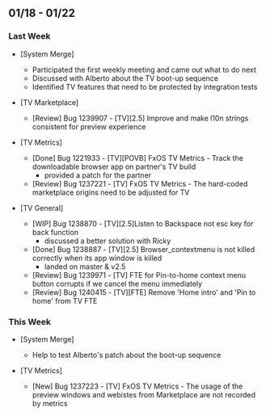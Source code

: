 ## 01/18 - 01/22 ##

### Last Week ###

* [System Merge]
    - Participated the first weekly meeting and came out what to do next
    - Discussed with Alberto about the TV boot-up sequence
    - Identified TV features that need to be protected by integration tests

* [TV Marketplace]
    - [Review] Bug 1239907 - [TV][2.5] Improve and make l10n strings consistent for preview experience

* [TV Metrics]
    - [Done] Bug 1221933 - [TV][POVB] FxOS TV Metrics - Track the downloadable browser app on partner's TV build
        - provided a patch for the partner
    - [Review] Bug 1237221 - [TV] FxOS TV Metrics - The hard-coded marketplace origins need to be adjusted for TV

* [TV General]
    - [WIP] Bug 1238870 - [TV][2.5]Listen to Backspace not esc key for back function
        - discussed a better solution with Ricky
    - [Done] Bug 1238887 - [TV][2.5] Browser_contextmenu is not killed correctly when its app window is killed
        - landed on master & v2.5
    - [Review] Bug 1239971 - [TV] FTE for Pin-to-home context menu button corrupts if we cancel the menu immediately
    - [Review] Bug 1240415 - [TV][FTE] Remove 'Home intro' and 'Pin to home' from TV FTE

### This Week ###

* [System Merge]
    - Help to test Alberto's patch about the boot-up sequence

* [TV Metrics]
    - [New] Bug 1237223 - [TV] FxOS TV Metrics - The usage of the preview windows and webistes from Marketplace are not recorded by metrics
